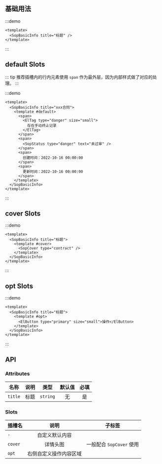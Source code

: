 ## 基础用法

:::demo

```vue
<template>
  <SopBasicInfo title="标题" />
</template>
```
:::

## default Slots

::: tip
推荐插槽内的行内元素使用 `span` 作为最外层，因为内部样式做了对应的处理。
:::

:::demo

```vue
<template>
  <SopBasicInfo title="xxx合同">
    <template #default>
      <span>
        <ElTag type="danger" size="small">
          存在手动终止记录
        </ElTag>
      </span>
      <span>
        <SopStatus type="danger" text="未过审" />
      </span>
      <span>
        创建时间：2022-10-16 00:00:00
      </span>
      <span>
        更新时间：2022-10-16 00:00:00
      </span>
    </template>
  </SopBasicInfo>
</template>
```
:::

## cover Slots

:::demo 

```vue
<template>
  <SopBasicInfo title="标题">
    <template #cover>
      <SopCover type="contract" />
    </template>
  </SopBasicInfo>
</template>
```
:::

## opt Slots

:::demo 

```vue
<template>
  <SopBasicInfo title="标题">
    <template #opt>
      <ElButton type="primary" size="small">操作</ElButton>
    </template>
  </SopBasicInfo>
</template>
```
:::

## API

### Attributes

| 名称           |      说明     |  类型 |  默认值  |  必填  |
| ------------- | :-----------: | :-----------: | :-----------: | :-----------: |
| `title`       | 标题  | `string` | 无 | 是 |

### Slots

| 插槽名           |      说明     |  子标签 |
| ------------- | :-----------: | :-----------: | 
| `-`       | 自定义默认内容  |  | 
| `cover`       | 详情头图  | 一般配合 `SopCover` 使用 | 
| `opt`       | 右侧自定义操作内容区域  |  | 
